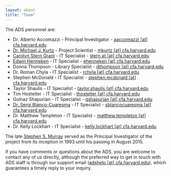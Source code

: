```yaml
---
layout: about
title: "Team"
---
```


The ADS personnel are:

- Dr. Alberto Accomazzi - Principal Investigator - [aaccomazzi [at] cfa.harvard.edu](mailto:aaccomazzi@cfa.harvard.edu)  
- [Dr. Michael J. Kurtz](http://www.cfa.harvard.edu/~kurtz/) - Project Scientist - [mkurtz [at] cfa.harvard.edu](mailto:mkurtz@cfa.harvard.edu)  
- [Carolyn Stern Grant](http://hea-www.harvard.edu/~stern/cgrant.html) - IT Specialist - [stern at [at] cfa.harvard.edu](mailto:stern@cfa.harvard.edu)  
- [Edwin Henneken](https://sites.google.com/site/ehenneken/) - IT Specialist - [ehenneken [at] cfa.harvard.edu](mailto:ehenneken@cfa.harvard.edu)  
- Donna Thompson - Library Specialist - [dthompson [at] cfa.harvard.edu](mailto:dthompson@cfa.harvard.edu)  
- Dr. Roman Chyla - IT Specialist - [rchyla [at] cfa.harvard.edu](mailto:rchyla@cfa.harvard.edu)  
- Stephen McDonald - IT Specialist - [stephen.mcdonald [at] cfa.harvard.edu](mailto:stephen.mcdonald@cfa.harvard.edu)  
- Taylor Shaulis - IT Specialist - [taylor.shaulis [at] cfa.harvard.edu](mailto:taylor.shaulis@cfa.harvard.edu)  
- Tim Hostetler - IT Specialist - [thostetler [at] cfa.harvard.edu](mailto:thostetler@cfa.harvard.edu)  
- Golnaz Shapurian - IT Specialist - [gshapurian [at] cfa.harvard.edu](mailto:gshapurian@cfa.harvard.edu)  
- [Dr. Sergi Blanco-Cuaresma](http://www.blancocuaresma.com/s/) - IT Specialist - [sblancocuaresma [at] cfa.harvard.edu](mailto:sblancocuaresma@cfa.harvard.edu)  
- Dr. Matthew Templeton - IT Specialist - [matthew.templeton [at] cfa.harvard.edu](mailto:matthew.templeton@cfa.harvard.edu)  
- Dr. Kelly Lockhart - IT Specialist - [kelly.lockhart [at] cfa.harvard.edu](mailto:kelly.lockhart@cfa.harvard.edu)  

The late [Stephen S. Murray](https://www.cfa.harvard.edu/news/2015-17) served as the Principal Investigator of the project from its inception in 1993 until his passing in August 2015.

If you have comments or questions about the ADS, you are welcome to contact any of us directly, although the preferred way to get in touch with ADS staff is through our support email ([adshelp [at] cfa.harvard.edu](mailto:adshelp@cfa.harvard.edu)), which guarantees a timely reply to your inquiry.


